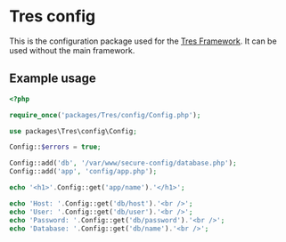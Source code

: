 Tres config
=============

This is the configuration package used for the [Tres Framework](https://github.com/pedzed/Tres). 
It can be used without the main framework.

## Example usage
```php
<?php 

require_once('packages/Tres/config/Config.php');

use packages\Tres\config\Config;

Config::$errors = true;

Config::add('db', '/var/www/secure-config/database.php');
Config::add('app', 'config/app.php');

echo '<h1>'.Config::get('app/name').'</h1>';

echo 'Host: '.Config::get('db/host').'<br />';
echo 'User: '.Config::get('db/user').'<br />';
echo 'Password: '.Config::get('db/password').'<br />';
echo 'Database: '.Config::get('db/name').'<br />';
```
